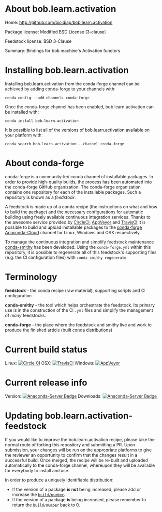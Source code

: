 About bob.learn.activation
==========================

Home: http://github.com/bioidiap/bob.learn.activation

Package license: Modified BSD License (3-clause)

Feedstock license: BSD 3-Clause

Summary: Bindings for bob.machine's Activation functors



Installing bob.learn.activation
===============================

Installing bob.learn.activation from the conda-forge channel can be achieved by adding conda-forge to your channels with:

```
conda config --add channels conda-forge
```

Once the conda-forge channel has been enabled, bob.learn.activation can be installed with:

```
conda install bob.learn.activation
```

It is possible to list all of the versions of bob.learn.activation available on your platform with:

```
conda search bob.learn.activation --channel conda-forge
```


About conda-forge
=================

conda-forge is a community-led conda channel of installable packages.
In order to provide high-quality builds, the process has been automated into the
conda-forge GitHub organization. The conda-forge organization contains one repository 
for each of the installable packages. Such a repository is known as a *feedstock*.

A feedstock is made up of a conda recipe (the instructions on what and how to build
the package) and the necessary configurations for automatic building using freely
available continuous integration services. Thanks to the awesome service provided by
[CircleCI](https://circleci.com/), [AppVeyor](http://www.appveyor.com/)
and [TravisCI](https://travis-ci.org/) it is possible to build and upload installable
packages to the [conda-forge](https://anaconda.org/conda-forge)
[Anaconda-Cloud](http://docs.anaconda.org/) channel for Linux, Windows and OSX respectively.

To manage the continuous integration and simplify feedstock maintenance
[conda-smithy](http://github.com/conda-forge/conda-smithy) has been developed.
Using the ``conda-forge.yml`` within this repository, it is possible to regenerate all of
this feedstock's supporting files (e.g. the CI configuration files) with ``conda smithy regenerate``.


Terminology
===========

**feedstock** - the conda recipe (raw material), supporting scripts and CI configuration.

**conda-smithy** - the tool which helps orchestrate the feedstock.
                   Its primary use is in the construction of the CI ``.yml`` files
                   and simplify the management of *many* feedstocks.

**conda-forge** - the place where the feedstock and smithy live and work to
                  produce the finished article (built conda distributions)

Current build status
====================

Linux: [![Circle CI](https://circleci.com/gh/conda-forge/bob.learn.activation-feedstock.svg?style=svg)](https://circleci.com/gh/conda-forge/bob.learn.activation-feedstock)
OSX: [![TravisCI](https://travis-ci.org/conda-forge/bob.learn.activation-feedstock.svg?branch=master)](https://travis-ci.org/conda-forge/bob.learn.activation-feedstock) 
Windows: [![AppVeyor](https://ci.appveyor.com/api/projects/status/github/conda-forge/bob-learn-activation-feedstock?svg=True)](https://ci.appveyor.com/project/conda-forge/bob-learn-activation-feedstock/branch/master)

Current release info
====================
Version: [![Anaconda-Server Badge](https://anaconda.org/conda-forge/bob.learn.activation/badges/version.svg)](https://anaconda.org/conda-forge/bob.learn.activation)
Downloads: [![Anaconda-Server Badge](https://anaconda.org/conda-forge/bob.learn.activation/badges/downloads.svg)](https://anaconda.org/conda-forge/bob.learn.activation)


Updating bob.learn.activation-feedstock
=======================================

If you would like to improve the bob.learn.activation recipe, please take the normal
route of forking this repository and submitting a PR. Upon submission, your changes will
be run on the appropriate platforms to give the reviewer an opportunity to confirm that the
changes result in a successful build. Once merged, the recipe will be re-built and uploaded
automatically to the conda-forge channel, whereupon they will be available for everybody to
install and use.

In order to produce a uniquely identifiable distribution:
 * If the version of a package **is not** being increased, please add or increase
   the [``build/number``](http://conda.pydata.org/docs/building/meta-yaml.html#build-number-and-string). 
 * If the version of a package **is** being increased, please remember to return
   the [``build/number``](http://conda.pydata.org/docs/building/meta-yaml.html#build-number-and-string)
   back to 0.
